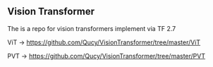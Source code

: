 ## Vision Transformer

The is a repo for vision transformers implement via TF 2.7

ViT -> https://github.com/Qucy/VisionTransformer/tree/master/ViT

PVT -> https://github.com/Qucy/VisionTransformer/tree/master/PVT





 
